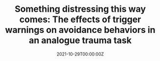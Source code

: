 ---
title: "Something distressing this way comes: The effects of trigger warnings on avoidance behaviors in an analogue trauma task"
authors: 
- Victoria M. E. Bridgland
- Melanie K. T. Takarangi
date: '2021-10-29T00:00:00Z'
doi: '10.1016/j.beth.2021.10.005'
featured: no
image:
  caption: ''
  focal_point: ''
  preview_only: no
projects: []
publication: '*Behavior Therapy.* https://doi.org/10.1016/j.beth.2021.10.005'
publication_short: ''
publication_types: 
- "2"
publishDate: '2021-10-29T00:00:00Z'
summary: null
abstract: null
url_code: ''
url_dataset: ''
url_pdf: publication/something_distressing_avoidance/something_distressing_avoidance.pdf
url_poster: ''
url_project: ''
url_slides: ''
url_source: ''
url_video: ''
---
